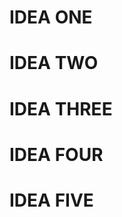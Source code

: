 <h1> IDEA ONE </h1>

<h1> IDEA TWO </h1>

<h1> IDEA THREE </h1>

<h1> IDEA FOUR </h1>

<h1> IDEA FIVE </h1>